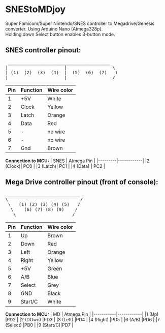 # SNEStoMDjoy
Super Famicom/Super Nintendo/SNES controller to Megadrive/Genesis converter. Using Arduino Nano (Atmega328p).  
Holding down Select button enables 3-button mode.

## SNES controller pinout:
<pre>
 ______________________________________
|                     |                 \
| (1)  (2)  (3)  (4)  |  (5)  (6)  (7)   )
|_____________________|________________ /
</pre>

|Pin | Function | Wire color|
|----|----------|-----------|
|1   |+5V       |White      |
|2   |Clock     |Yellow     |
|3   |Latch     |Orange     |
|4   |Data      |Red        |
|5   | -        |no wire    |
|6   | -        |no wire    |
|7   |Gnd       |Brown      |

**Connection to MCU:**
| SNES    | Atmega Pin |
|---------|------------|
|2 (Clock)| PC0        |
|3 (Latch)| PC1        |
|4 (Data) | PC2        |


## Mega Drive controller pinout (front of console):
<pre>
 ___________________________
\                           /
 \   (1) (2) (3) (4) (5)   /
  \    (6) (7) (8) (9)    /
   \ ___________________ /
</pre>

|Pin | Function | Wire color|
|----|----------|-----------|
|1   |Up        |Brown      |
|2   |Down      |Red        |
|3   |Left      |Orange     |
|4   |Right     |Yellow     |
|5   |+5V       |Green      |
|6   |A/B       |Blue       |
|7   |Select    |Grey       |
|8   |GND       |Black      |
|9   |Start/C   |White      |

**Connection to MCU:**
| MD        | Atmega Pin |
|-----------|------------|
|1 (Up)     |PD2         |
|2 (DOwn)   |PD3         |
|3 (Left)   |PD4         |
|4 (Right)  |PD5         |
|6 (A/B)    |PD6         |
|7 (Select) |PB0         |
|9 (Start/C)|PD7         |
